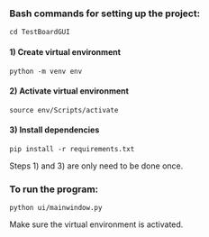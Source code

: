 ### Bash commands for setting up the project:

```
cd TestBoardGUI
```

#### 1) Create virtual environment

```
python -m venv env
```
#### 2) Activate virtual environment

```
source env/Scripts/activate
```
#### 3) Install dependencies

```
pip install -r requirements.txt
```

Steps 1) and 3) are only need to be done once.

### To run the program:

```
python ui/mainwindow.py
```
Make sure the virtual environment is activated.

